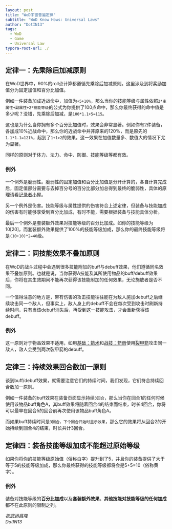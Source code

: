 ```yaml
---
layout: post
title: "WoD宇宙普遍定律"
subtitle: "WoD Know Hows: Universal Laws"
author: "DotIN13"
tags:
  - WoD
  - Game
  - Universal Law
typora-root-url: ./
---
```


## 定律一：先乘除后加减原则

在WoD世界中，90%的roll点计算都遵循先乘除后加减原则。这里涉及到将奖励加值分为固定加值和百分比加值。

例如一件装备加成近战命中，加值为`+5+10%`，那么当你的技能等级与属性依照`2*主属性+副属性+2*技能等级`的公式为你提供了100点命中，那么你最终获得的命中值是多少呢？没错，先乘除后加减，是`100*1.1+5=115`。

这也是为什么当你拥有多个百分比加值时，效果会非常显著。例如你有2件装备，各加成10%近战命中，那么你的近战命中并非原来的120%，而是原先的`1.1*1.1=121%`，起到了`1+1>2`的效果。这一效果在加值数量多、数值大的情况下尤为显著。

同样的原则对于体力、法力、命中、防御、技能等级等都有效。

### 例外

一个例外是脆弱性。脆弱性的固定加值和百分比加值是分开计算的，各自计算完成后，固定值部分需要与去掉百分号的百分比部分加总得到最终的脆弱性，具体的原理请看[记录者小屋](http://canto.world-of-dungeons.org/wod/spiel/forum/viewtopic.php?id=1440733&board=kein)。

另一个例外是伤害。技能等级与属性提供的伤害符合上述定律，但装备与技能加成的伤害有时能够享受到百分比加成，有时不能，需要根据装备与技能具体分析。

最后一个例外是套装额外效果对技能等级的百分比加成。如你的技能等级为10[20]，而套装额外效果提供了100%的技能等级加成，那么你的最终技能等级将是`(10+10)*2=40`级。

## 定律二：同技能效果不叠加原则

在WoD的战斗过程中会遇到很多技能附加的buff与debuff效果，他们遵循同名效果不叠加原则。也就是说，当你获得A技能及其所使用物品的buff/debuff效果后，你将在其生效期间不能再次获得该技能附加的任何效果，无论施放者是否不同。

一个值得注意的地方是，带有伤害的攻击技能往往能在为敌人施加debuff之后继续攻击同一个敌人，但事实上，敌人身上的debuff不会在每次受到攻击时刷新持续时间，只有当该debuff消失后，再受到这一技能攻击，才会重新获得该debuff。

### 例外

这一原则对于物品效果不适用，如用[基础：箭术](http://canto.world-of-dungeons.org/wod/spiel/hero/skill.php?name=%E5%9F%BA%E7%A1%80%EF%BC%9A%E7%AE%AD%E6%9C%AF)和[战技：箭雨](http://canto.world-of-dungeons.org/wod/spiel/hero/skill.php?name=%E6%88%98%E6%8A%80%EF%BC%9A%E7%AE%AD%E9%9B%A8)使用[裂甲箭](http://canto.world-of-dungeons.org/wod/spiel/hero/item.php?name=%E8%A3%82%E7%94%B2%E7%AE%AD)攻击同一敌人，敌人会受到两次裂甲箭的debuff。

## 定律三：持续效果回合数加一原则

谈到buff/debuff效果，就需要注意它们的持续时间，我们发现，它们符合持续回合数加一原则。

例如一件装备的buff效果在装备页面显示持续`3回合`，那么当你在回合1的任何时候使用该物品buff角色A，其buff效果将随着回合4的结束而结束，时长4回合，你将可以最早在回合5的回合前再次使用该物品buff角色A。

而如果buff持续时间是`3回合，下个回合开始时显示效果`，那么它的效果将从回合2的开始持续到回合4的结束，时长共计3回合。

## 定律四：装备技能等级加成不能超过原始等级

如果你将你的技能等级原始值（俗称白字）提升到了5，并且你的装备提供了大于等于5的技能等级加成，那么你最终获得的技能等级都将会是5+5=10（俗称黄字）。

### 例外

装备对技能等级的**百分比加成**以及**套装额外效果、其他技能对技能等级的任何加成**都不在此原则的限制之列。



*祝武运昌隆  
DotIN13*
